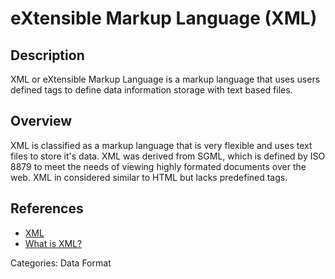 # eXtensible Markup Language (XML) #
## Description ##
XML or eXtensible Markup Language is a markup language that uses users defined tags to define
data information storage with text based files.  

## Overview ##
XML is classified as a markup language that is very flexible and uses text files to store it's data.  XML was derived from SGML, which is defined by ISO 8879 to meet the needs of viewing highly formated documents over the web.  XML in considered similar to HTML but lacks predefined tags.  

## References ##
* [XML](https://en.wikipedia.org/wiki/XML)
* [What is XML?](https://www.w3schools.com/xml/xml_whatis.asp)

Categories: Data Format
